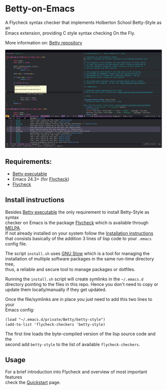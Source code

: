 # Betty-on-Emacs

A Flycheck syntax checker that implements Holberton School Betty-Style as an  
Emacs extension, providing C style syntax checking On the Fly.

More information on: [Betty repository](https://github.com/holbertonschool/Betty)

![betty-style as emacs syntax checker](img/betty.png?raw-true)

## Requirements:

- [Betty executable](https://github.com/holbertonschool/Betty)
- Emacs 24.3+ (for [Flycheck](http://www.flycheck.org/en/latest/))
- [Flycheck](http://www.flycheck.org/en/latest/user/installation.html)

## Install instructions

Besides [Betty executable](https://github.com/holbertonschool/Betty) the only requirement to install Betty-Style as syntax  
checker on Emacs is the package [Flycheck](http://www.flycheck.org/en/latest/) which is available through [MELPA](c).  
If not already installed on your system follow the [Installation instructions](http://www.flycheck.org/en/latest/user/installation.html)  
that consists basically of the addition 3 lines of lisp code to your `.emacs`  
config file.

The script `install.sh` uses [GNU Stow](https://www.gnu.org/software/stow/) which is a tool for managing the  
installation of multiple software packages in the same run-time directory tree,  
thus, a reliable and secure tool to manage packages or dotfiles.

Running the `install.sh` script will create symlinks in the `~/.emacs.d`  
directory pointing to the files in this repo. Hence you don't need to copy or  
update them locally/manually if they get updated.

Once the file/symlinks are in place you just need to add this two lines to your  
Emacs config:

    (load "~/.emacs.d/private/Betty/betty-style")
    (add-to-list 'flycheck-checkers 'betty-style)
	
The first line loads the byte-compiled version of the lisp source code and the  
second add `betty-style` to the list of available `flycheck-checkers`.

## Usage

For a brief introduction into Flycheck and overview of most important features  
check the [Quickstart](http://www.flycheck.org/en/latest/user/quickstart.html) page.
